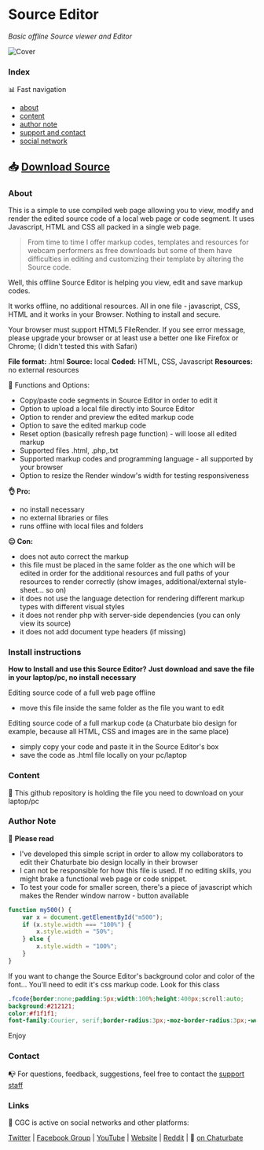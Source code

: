 # Source Editor 
*Basic offline Source viewer and Editor*

![Cover](https://raw.githubusercontent.com/cssmfc/obs/master/source_editor_tool/cgc_cover_source_editor.jpg)


### Index

:bar_chart: Fast navigation

* [about](README.md#about)
* [content](README.md#content)
* [author note](README.md#author-note)
* [support and contact](README.md#contact)
* [social network](README.md#links)

## :inbox_tray: [Download Source](https://github.com/cssmfc/obs/releases/tag/v1.0.Editor)

### About
This is a simple to use compiled web page allowing you to view, modify and render the edited source code of a local web page or code segment.
It uses Javascript, HTML and CSS all packed in a single web page.

> From time to time I offer markup codes, templates and resources for webcam performers as free downloads but some of them have  difficulties in editing and customizing their template by altering the Source code.

Well, this offline Source Editor is helping you view, edit and save markup codes.

It works offline, no additional resources. All in one file - javascript, CSS, HTML and it works in your Browser. Nothing to install and secure.

Your browser must support HTML5 FileRender. If you see error message, please upgrade your browser or at least use a better one like Firefox or Chrome; 
(I didn't tested this with Safari)
 

**File format:** .html
**Source:** local
**Coded:** HTML, CSS, Javascript
**Resources:** no external resources


:wrench: Functions and Options:
- Copy/paste code segments in Source Editor in order to edit it
- Option to upload a local file directly into Source Editor
- Option to render and preview the edited markup code
- Option to save the edited markup code 
- Reset option (basically refresh page function) - will loose all edited markup
- Supported files .html, .php,.txt
- Supported markup codes and programming language - all supported by your browser
- Option to resize the Render window's width for testing responsiveness  

**:ok_hand: Pro:**
- no install necessary
- no external libraries or files
- runs offline with local files and folders


**:neutral_face: Con:**
- does not auto correct the markup
- this file must be placed in the same folder as the one which will be edited in order for the additional resources and full paths of your resources to render correctly (show images, additional/external style-sheet... so on)
- it does not use the language detection for rendering different markup types with different visual styles
- it does not render php with server-side dependencies (you can only view its source)
- it does not add document type headers (if missing)

### Install instructions
**How to Install and use this Source Editor?**
**Just download and save the file in your laptop/pc, no install necessary**

Editing source code of a full web page offline
- move this file inside the same folder as the file you want to edit

Editing source code of a full markup code (a Chaturbate bio design for example, because all HTML, CSS and images are in the same place)
- simply copy your code and paste it in the Source Editor's box
- save the code as .html file locally on your pc/laptop 



### Content

:open_file_folder: This github repository is holding the file you need to download on your laptop/pc


### Author Note

:memo: **Please read**
* I've developed this simple script in order to allow my collaborators to edit their Chaturbate bio design locally in their browser
* I can not be responsible for how this file is used. If no editing skills, you might brake a functional web page or code snippet.
* To test your code for smaller screen, there's a piece of javascript which makes the Render window narrow - button available 

```javascript
function my500() {
    var x = document.getElementById("m500");
	if (x.style.width === "100%") {
        x.style.width = "50%";
    } else {
        x.style.width = "100%";
    }
}
```

If you want to change the Source Editor's background color and color of the font... You'll need to edit it's css markup code. Look for this class

```css
.fcode{border:none;padding:5px;width:100%;height:400px;scroll:auto;
background:#212121;
color:#f1f1f1;
font-family:Courier, serif;border-radius:3px;-moz-border-radius:3px;-webkit-border-radius:3px;}
```
Enjoy


### Contact

:mailbox_with_no_mail: For questions, feedback, suggestions, feel free to contact the [support staff](https://camgirl.cloud/contact/) 


### Links 

:link: CGC is active on social networks and other platforms:

[Twitter](https://www.twitter.com/CSSMFC) | [Facebook Group](https://www.facebook.com/groups/xniteproductions/) | [YouTube](https://www.youtube.com/channel/UCbJQMNUNpK1Pt-uGyOq7iQw) | [Website](https://camgirl.cloud/) | [Reddit](https://www.reddit.com/r/CamgirlLiveEditor/) | :underage: [on Chaturbate](https://chaturbate.com/redglove/)
